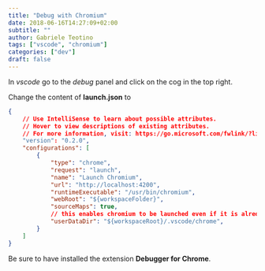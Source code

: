```yaml
---
title: "Debug with Chromium"
date: 2018-06-16T14:27:09+02:00
subtitle: ""
author: Gabriele Teotino
tags: ["vscode", "chromium"]
categories: ["dev"]
draft: false
---
```


<!--more-->

In *vscode* go to the *debug* panel and click on the cog in the top right.

Change the content of **launch.json** to

```json
{
    // Use IntelliSense to learn about possible attributes.
    // Hover to view descriptions of existing attributes.
    // For more information, visit: https://go.microsoft.com/fwlink/?linkid=830387
    "version": "0.2.0",
    "configurations": [
        {
            "type": "chrome",
            "request": "launch",
            "name": "Launch Chromium",
            "url": "http://localhost:4200",
            "runtimeExecutable": "/usr/bin/chromium",
            "webRoot": "${workspaceFolder}",
            "sourceMaps": true,
            // this enables chromium to be launched even if it is alredy open
            "userDataDir": "${workspaceRoot}/.vscode/chrome",
        }
    ]
}
```

Be sure to have installed the extension **Debugger for Chrome**.
